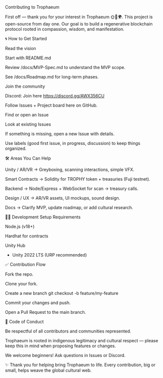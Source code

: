 Contributing to Trophaeum

First off — thank you for your interest in Trophaeum 🌞🌙🌍.
This project is open-source from day one. Our goal is to build a regenerative blockchain protocol rooted in compassion, wisdom, and manifestation.

🌀 How to Get Started

Read the vision

Start with README.md

Review /docs/MVP-Spec.md
 to understand the MVP scope.

See /docs/Roadmap.md
 for long-term phases.

Join the community

Discord: Join here https://discord.gg/AWX356CU

Follow Issues + Project board here on GitHub.

Find or open an Issue

Look at existing Issues

If something is missing, open a new Issue with details.

Use labels (good first issue, in progress, discussion) to keep things organized.

🛠 Areas You Can Help

Unity / AR/VR → Greyboxing, scanning interactions, simple VFX.

Smart Contracts → Solidity for TROPHY token + treasuries (Fuji testnet).

Backend → Node/Express + WebSocket for scan → treasury calls.

Design / UX → AR/VR assets, UI mockups, sound design.

Docs → Clarify MVP, update roadmap, or add cultural research.

🧑‍💻 Development Setup
Requirements

Node.js
 (v18+)

Hardhat
 for contracts

Unity Hub
 + Unity 2022 LTS (URP recommended)

✅ Contribution Flow

Fork the repo.

Clone your fork.

Create a new branch
git checkout -b feature/my-feature

Commit your changes and push.

Open a Pull Request to the main branch.

🌱 Code of Conduct

Be respectful of all contributors and communities represented.

Trophaeum is rooted in indigenous legitimacy and cultural respect — please keep this in mind when proposing features or changes.

We welcome beginners! Ask questions in Issues or Discord.

✨ Thank you for helping bring Trophaeum to life. Every contribution, big or small, helps weave the global cultural web.
